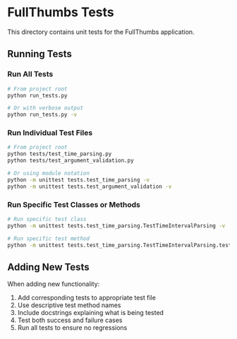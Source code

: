 # FullThumbs Tests

This directory contains unit tests for the FullThumbs application.

## Running Tests

### Run All Tests
```bash
# From project root
python run_tests.py

# Or with verbose output
python run_tests.py -v
```

### Run Individual Test Files
```bash
# From project root
python tests/test_time_parsing.py
python tests/test_argument_validation.py

# Or using module notation
python -m unittest tests.test_time_parsing -v
python -m unittest tests.test_argument_validation -v
```

### Run Specific Test Classes or Methods
```bash
# Run specific test class
python -m unittest tests.test_time_parsing.TestTimeIntervalParsing -v

# Run specific test method
python -m unittest tests.test_time_parsing.TestTimeIntervalParsing.test_multiple_units_supported -v
```

## Adding New Tests

When adding new functionality:
1. Add corresponding tests to appropriate test file
2. Use descriptive test method names
3. Include docstrings explaining what is being tested
4. Test both success and failure cases
5. Run all tests to ensure no regressions
